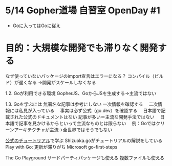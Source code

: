 # 5/14 Gopher道場 自習室 OpenDay #1

- Goに入ってはGoに従え

# 目的：大規模な開発でも滞りなく開発する

なぜ使っていないパッケージのimport宣言はエラーになる？
コンパイル（ビルド）が遅くなる
→開発がスケールしなくなる

1.2. Goが利用できる環境
GopherJS、GoからJSを生成する→主流ではない

1.3. Goを学ぶには
無署名な記事は参考にしない
一次情報を確認する
　二次情報には私見が入っている
　事実は必ず公式（go.dev）を確認する
　日本語で記載された公式のドキュメントはない
記事が多い＝主流な開発手法ではない
　日本語で記事を見かけるからといって主流なものとは限らない
　例：Goではクリーンアーキテクチャが主流→全世界ではそうでもない

[公式のチュートリアル](https://go.dev/doc/tutorial/)で学ぶ
Shizuoka.goがチュートリアルの解説をしている
Play with Go: 更新が滞りがち
Microsoft go-first-steps


The Go Playground
サードパーティパッケージも使える
複数ファイルも使える